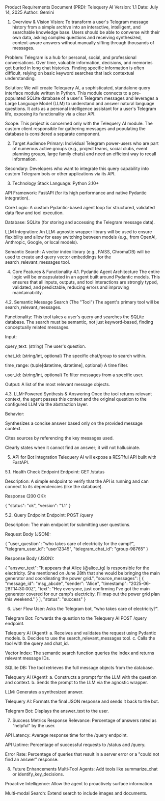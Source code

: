 Product Requirements Document (PRD): Telequery AI
Version: 1.1
Date: July 14, 2025
Author: Gemini

1. Overview & Vision
Vision: To transform a user's Telegram message history from a simple archive into an interactive, intelligent, and searchable knowledge base. Users should be able to converse with their own data, asking complex questions and receiving synthesized, context-aware answers without manually sifting through thousands of messages.

Problem: Telegram is a hub for personal, social, and professional conversations. Over time, valuable information, decisions, and memories get buried in long chat histories. Finding specific information is often difficult, relying on basic keyword searches that lack contextual understanding.

Solution: We will create Telequery AI, a sophisticated, standalone query interface module written in Python. This module connects to a pre-populated SQLite database of a user's Telegram messages and leverages a Large Language Model (LLM) to understand and answer natural language questions. It acts as a personal intelligence assistant for a user's Telegram life, exposing its functionality via a clear API.

Scope: This project is concerned only with the Telequery AI module. The custom client responsible for gathering messages and populating the database is considered a separate component.

2. Target Audience
Primary: Individual Telegram power-users who are part of numerous active groups (e.g., project teams, social clubs, event planning groups, large family chats) and need an efficient way to recall information.

Secondary: Developers who want to integrate this query capability into custom Telegram bots or other applications via its API.

3. Technology Stack
Language: Python 3.10+

API Framework: FastAPI (for its high performance and native Pydantic integration).

Core Logic: A custom Pydantic-based agent loop for structured, validated data flow and tool execution.

Database: SQLite (for storing and accessing the Telegram message data).

LLM Integration: An LLM-agnostic wrapper library will be used to ensure flexibility and allow for easy switching between models (e.g., from OpenAI, Anthropic, Google, or local models).

Semantic Search: A vector index library (e.g., FAISS, ChromaDB) will be used to create and query vector embeddings for the search_relevant_messages tool.

4. Core Features & Functionality
4.1. Pydantic Agent Architecture
The entire logic will be encapsulated in an agent built around Pydantic models. This ensures that all inputs, outputs, and tool interactions are strongly typed, validated, and predictable, reducing errors and improving maintainability.

4.2. Semantic Message Search (The "Tool")
The agent's primary tool will be search_relevant_messages.

Functionality: This tool takes a user's query and searches the SQLite database. The search must be semantic, not just keyword-based, finding conceptually related messages.

Input:

query_text: (string) The user's question.

chat_id: (string/int, optional) The specific chat/group to search within.

time_range: (tuple[datetime, datetime], optional) A time filter.

user_id: (string/int, optional) To filter messages from a specific user.

Output: A list of the most relevant message objects.

4.3. LLM-Powered Synthesis & Answering
Once the tool returns relevant context, the agent passes this context and the original question to the configured LLM via the abstraction layer.

Behavior:

Synthesizes a concise answer based only on the provided message context.

Cites sources by referencing the key messages used.

Clearly states when it cannot find an answer; it will not hallucinate.

5. API for Bot Integration
Telequery AI will expose a RESTful API built with FastAPI.

5.1. Health Check Endpoint
Endpoint: GET /status

Description: A simple endpoint to verify that the API is running and can connect to its dependencies (like the database).

Response (200 OK):

{
  "status": "ok",
  "version": "1.1"
}

5.2. Query Endpoint
Endpoint: POST /query

Description: The main endpoint for submitting user questions.

Request Body (JSON):

{
  "user_question": "who takes care of electricity for the camp?",
  "telegram_user_id": "user12345",
  "telegram_chat_id": "group-98765"
}

Response Body (JSON):

{
  "answer_text": "It appears that Alice (@alice_tg) is responsible for the electricity. She mentioned on June 28th that she would be bringing the main generator and coordinating the power grid.",
  "source_messages": [
    {
      "message_id": "msg_abcde",
      "sender": "Alice",
      "timestamp": "2025-06-28T14:30:00Z",
      "text": "Hey everyone, just confirming I've got the main generator covered for our camp's electricity. I'll map out the power grid plan this weekend."
    }
  ],
  "status": "success"
}

6. User Flow
User: Asks the Telegram bot, "who takes care of electricity?".

Telegram Bot: Forwards the question to the Telequery AI POST /query endpoint.

Telequery AI (Agent):
a. Receives and validates the request using Pydantic models.
b. Decides to use the search_relevant_messages tool.
c. Calls the tool with the query and chat_id.

Vector Index: The semantic search function queries the index and returns relevant message IDs.

SQLite DB: The tool retrieves the full message objects from the database.

Telequery AI (Agent):
a. Constructs a prompt for the LLM with the question and context.
b. Sends the prompt to the LLM via the agnostic wrapper.

LLM: Generates a synthesized answer.

Telequery AI: Formats the final JSON response and sends it back to the bot.

Telegram Bot: Displays the answer_text to the user.

7. Success Metrics
Response Relevance: Percentage of answers rated as "helpful" by the user.

API Latency: Average response time for the /query endpoint.

API Uptime: Percentage of successful requests to /status and /query.

Error Rate: Percentage of queries that result in a server error or a "could not find an answer" response.

8. Future Enhancements
Multi-Tool Agents: Add tools like summarize_chat or identify_key_decisions.

Proactive Intelligence: Allow the agent to proactively surface information.

Multi-modal Search: Extend search to include images and documents.
